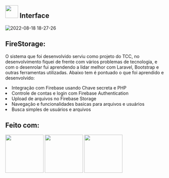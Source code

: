 ## <img src='https://user-images.githubusercontent.com/78568759/185500398-d85f00a2-8503-4dec-84bf-a9b057f5c863.png' width='40px'> Interface 
![2022-08-18 18-27-26](https://user-images.githubusercontent.com/78568759/185499327-69e14779-62de-4e40-a8a0-d77e98dbba21.gif)
## FireStorage:
O sistema que foi desenvolvido serviu como projeto do TCC, no desenvolvimento fiquei de frente com vários problemas de tecnologia, e com o desenrolar fui aprendendo a lidar melhor com Laravel, Bootstrap e outras ferramentas utilizadas. 
Abaixo tem é pontuado o que foi aprendido e desenvolvido:
<li>Integração com Firebase usando Chave secreta e PHP</li>
<li>Controle de contas e login com Firebase Authentication</li>
<li>Upload de arquivos no Firebase Storage</li>
<li>Navegação e funcionalidades basicas para arquivos e usuários</li>
<li>Busca simples de usuários e arquivos</li>

## Feito com:
<div >
<img src="https://user-images.githubusercontent.com/78568759/185504679-94a9cd91-97cc-4a7e-bc5e-d4a94de52047.png" width='120px' >
<img src="https://user-images.githubusercontent.com/78568759/185504529-558e93f7-50a8-45be-bbfb-f2301f15380d.png"  width='120px'>
<img src="https://user-images.githubusercontent.com/78568759/185504517-3d21ed41-a281-44fb-a97b-ba4c3da1fa87.png" width='120px'>
</div>

